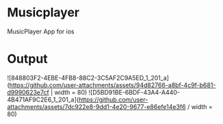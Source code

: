 # Musicplayer
MusicPlayer App for ios

# Output 
![848803F2-4EBE-4FB8-88C2-3C5AF2C9A5ED_1_201_a](https://github.com/user-attachments/assets/94d82766-a8bf-4c9f-b681-d9990623e7cf | width = 80) 
![D5BD91BE-6BDF-43A4-A440-4B471AF9C2E6_1_201_a](https://github.com/user-attachments/assets/7dc922e8-9dd1-4e20-9677-e86efe14e3f6 / width = 80)

